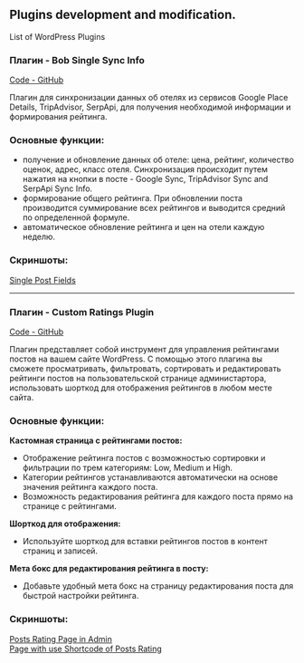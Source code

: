 ## Plugins development and modification.  
List of WordPress Plugins

### Плагин - Bob Single Sync Info
[Code - GitHub](https://github.com/DmitriyChiroky/wp-plugins/tree/main/bob-single-sync-info)

Плагин для синхронизации данных об отелях из сервисов Google Place Details, TripAdvisor, SerpApi, для получения необходимой информации и формирования рейтинга.  

### Основные функции:

- получение и обновление данных об отеле: цена, рейтинг, количество оценок, адрес, класс отеля. Синхронизация происходит путем нажатия на кнопки в посте -  Google Sync, TripAdvisor Sync and SerpApi Sync Info.
- формирование общего рейтинга. При обновлении поста производится суммирование всех рейтингов и выводится средний по определенной формуле.
- автоматическое обновление рейтинга и цен на отели каждую неделю.

### Скриншоты:

[Single Post Fields](https://github.com/DmitriyChiroky/wp-plugins/blob/main/bob-single-sync-info/single-post-fields.png)

---

### Плагин - Custom Ratings Plugin
[Code - GitHub](https://github.com/DmitriyChiroky/wp-plugins/tree/main/bob-single-sync-info)

Плагин представляет собой инструмент для управления рейтингами постов на вашем сайте WordPress. С помощью этого плагина вы сможете просматривать, фильтровать, сортировать и редактировать рейтинги постов на пользовательской странице администартора, использовать шорткод для отображения рейтингов в любом месте сайта.

### Основные функции:

**Кастомная страница с рейтингами постов:**
- Отображение рейтинга постов с возможностью сортировки и фильтрации по трем категориям: Low, Medium и High.
- Категории рейтингов устанавливаются автоматически на основе значения рейтинга каждого поста.
- Возможность редактирования рейтинга для каждого поста прямо на странице с рейтингами.

**Шорткод для отображения:**
- Используйте шорткод для вставки рейтингов постов в контент страниц и записей.

**Мета бокс для редактирования рейтинга в посту:**
- Добавьте удобный мета бокс на страницу редактирования поста для быстрой настройки рейтинга.

### Скриншоты:

[Posts Rating Page in Admin](https://github.com/DmitriyChiroky/wp-plugins/blob/main/custom-ratings-plugin/Posts%20Rating%20Page%20in%20Admin.jpg)  
[Page with use Shortcode of Posts Rating](https://github.com/DmitriyChiroky/wp-plugins/blob/main/custom-ratings-plugin/Page%20with%20use%20Shortcode%20of%20Posts%20Rating.jpg)

